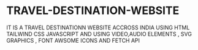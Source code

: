 # TRAVEL-DESTINATION-WEBSITE
IT IS A TRAVEL DESTINATIONN WEBSITE ACCROSS INDIA USING HTML TAILWIND CSS JAVASCRIPT AND USING VIDEO,AUDIO ELEMENTS , SVG GRAPHICS , FONT AWSOME ICONS AND FETCH API

